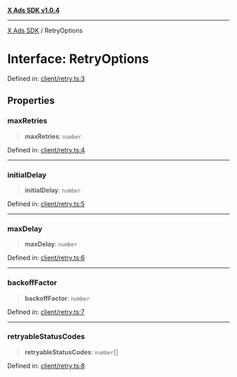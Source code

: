 [**X Ads SDK v1.0.4**](../README.md)

***

[X Ads SDK](../globals.md) / RetryOptions

# Interface: RetryOptions

Defined in: [client/retry.ts:3](https://github.com/kage1020/x-ads-sdk/blob/main/src/client/retry.ts#L3)

## Properties

### maxRetries

> **maxRetries**: `number`

Defined in: [client/retry.ts:4](https://github.com/kage1020/x-ads-sdk/blob/main/src/client/retry.ts#L4)

***

### initialDelay

> **initialDelay**: `number`

Defined in: [client/retry.ts:5](https://github.com/kage1020/x-ads-sdk/blob/main/src/client/retry.ts#L5)

***

### maxDelay

> **maxDelay**: `number`

Defined in: [client/retry.ts:6](https://github.com/kage1020/x-ads-sdk/blob/main/src/client/retry.ts#L6)

***

### backoffFactor

> **backoffFactor**: `number`

Defined in: [client/retry.ts:7](https://github.com/kage1020/x-ads-sdk/blob/main/src/client/retry.ts#L7)

***

### retryableStatusCodes

> **retryableStatusCodes**: `number`[]

Defined in: [client/retry.ts:8](https://github.com/kage1020/x-ads-sdk/blob/main/src/client/retry.ts#L8)
